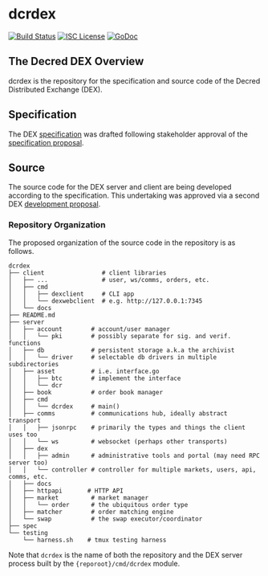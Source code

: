 dcrdex
======

[![Build Status](https://github.com/decred/dcrdex/workflows/Build%20and%20Test/badge.svg)](https://github.com/decred/dcrdex/actions)
[![ISC License](https://img.shields.io/badge/license-ISC-blue.svg)](http://copyfree.org)
[![GoDoc](https://img.shields.io/badge/godoc-reference-blue.svg)](https://godoc.org/decred.org/dcrdex)

## The Decred DEX Overview

dcrdex is the repository for the specification and source code of the Decred
Distributed Exchange (DEX).

## Specification

The DEX [specification](spec/README.mediawiki) was drafted following stakeholder
approval of the [specification proposal](https://proposals.decred.org/proposals/a4f2a91c8589b2e5a955798d6c0f4f77f2eec13b62063c5f4102c21913dcaf32).

## Source

The source code for the DEX server and client are being developed according to
the specification. This undertaking was approved via a second DEX [development proposal](https://proposals.decred.org/proposals/417607aaedff2942ff3701cdb4eff76637eca4ed7f7ba816e5c0bd2e971602e1).

### Repository Organization

The proposed organization of the source code in the repository is as follows.

```
dcrdex
├── client                # client libraries
│   ├── ...               # user, ws/comms, orders, etc.
│   ├── cmd
│   │   ├── dexclient     # CLI app
│   │   └── dexwebclient  # e.g. http://127.0.0.1:7345
│   └── docs
├── README.md
├── server
│   ├── account        # account/user manager
│   │   └── pki        # possibly separate for sig. and verif. functions
│   ├── db             # persistent storage a.k.a the archivist
│   │   └── driver     # selectable db drivers in multiple subdirectories
│   ├── asset          # i.e. interface.go
│   │   ├── btc        # implement the interface
│   │   └── dcr
│   ├── book           # order book manager
│   ├── cmd
│   │   └── dcrdex     # main()
│   ├── comms          # communications hub, ideally abstract transport
│   │   ├── jsonrpc    # primarily the types and things the client uses too
│   │   └── ws         # websocket (perhaps other transports)
│   ├── dex
│   │   ├── admin      # administrative tools and portal (may need RPC server too)
│   │   └── controller # controller for multiple markets, users, api, comms, etc.
│   ├── docs
│   ├── httpapi       # HTTP API
│   ├── market         # market manager
│   │   └── order      # the ubiquitous order type
│   ├── matcher        # order matching engine
│   └── swap           # the swap executor/coordinator
├── spec
└── testing
    └── harness.sh    # tmux testing harness 
```

Note that `dcrdex` is the name of both the repository and the DEX server process
built by the `{reporoot}/cmd/dcrdex` module.
